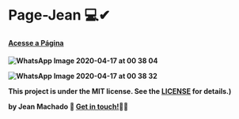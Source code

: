 # Page-Jean 💻✔  

  
<a href="https://boring-shirley-69d75a.netlify.app/"><h4> Acesse a Página<h4></a>
  
  
  
  
[](url)![WhatsApp Image 2020-04-17 at 00 38 04](https://user-images.githubusercontent.com/60414493/79530832-e0743680-8046-11ea-87dd-0bb416f2e8ec.jpeg)

![WhatsApp Image 2020-04-17 at 00 38 32](https://user-images.githubusercontent.com/60414493/79530841-ed912580-8046-11ea-81d7-0eafc577953b.jpeg)

This project is under the MIT license. See the [LICENSE](https://github.com/jeannzk021/Page-Jean) for details.)

by Jean Machado :wave: [Get in touch!](https://www.linkedin.com/in/jeanmachado021)🚀😎

